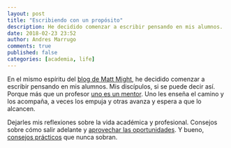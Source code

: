 ```yaml
---
layout: post
title: "Escribiendo con un propósito"
description: He decidido comenzar a escribir pensando en mis alumnos.
date: 2018-02-23 23:52
author: Andres Marrugo
comments: true
published: false
categories: [academia, life]
---
```


En el mismo espíritu del [blog de Matt Might][1], he decidido comenzar a escribir pensando en mis alumnos. Mis discípulos, si se puede decir así. Porque más que un profesor [uno es un mentor][2]. Uno les enseña el camino y los acompaña, a veces los empuja y otras avanza y espera a que lo alcancen. 

Dejarles mis reflexiones sobre la vida académica y profesional. Consejos sobre cómo salir adelante y [aprovechar las oportunidades][3]. Y bueno, [consejos prácticos][4] que nunca sobran.

[1]: http://matt.might.net/articles/ "blog.might.net"
[2]: http://andresmarrugo.net/es/blog/2017/04/08/director-o-mentor/ "Director o mentor - andres marrugo"
[3]: http://andresmarrugo.net/es/blog/2018/02/20/como-hacer-que-las-cosas-sucedan/ "Cómo hacer que las cosas sucedan - andres marrugo"
[4]: http://andresmarrugo.net/blog/2017/02/12/how-i-do-presentations/ "How I do Presentations - andres marrugo"